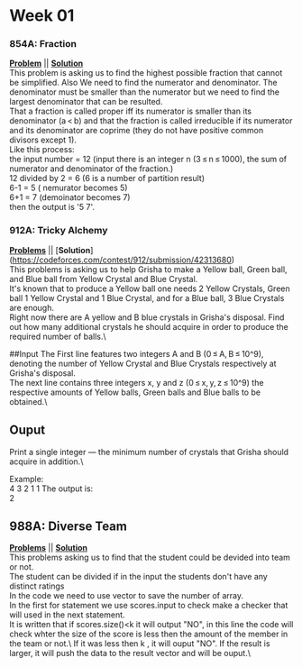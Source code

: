# Week 01

### 854A: Fraction 
[**Problem**](https://codeforces.com/problemset/problem/854/A) || [**Solution**](https://codeforces.com/contest/854/submission/42496198)\
This problem is asking us to find the highest possible fraction that cannot be simplified.
Also We need to find the numerator and denominator. The denominator must be smaller than the numerator but we need to find the largest denominator that can be resulted.\
That a fraction  is called proper iff its numerator is smaller than its denominator (a < b) and that the fraction is called irreducible if its numerator and its denominator are coprime (they do not have positive common divisors except 1).\
Like this process:\
the input number = 12 (input there is an integer n (3 ≤ n ≤ 1000), the sum of numerator and denominator of the fraction.)\
12 divided by 2 = 6 (6 is a number of partition result)\
6-1 = 5 ( nemurator becomes 5)\
6+1 = 7 (demoinator becomes 7)\
then the output is '5 7'.


### 912A: Tricky Alchemy
[**Problems**](https://codeforces.com/problemset/problem/912/A) || [**Solution**] (https://codeforces.com/contest/912/submission/42313680)\
This problems is asking us to help Grisha to make a Yellow ball, Green ball, and Blue ball from Yellow Crystal and Blue Crystal.\
It's known that to produce a Yellow ball one needs 2 Yellow Crystals, Green ball 1 Yellow Crystal and 1 Blue Crystal, and for a Blue ball, 3 Blue Crystals are enough.\
Right now there are A yellow and B blue crystals in Grisha's disposal. Find out how many additional crystals he should acquire in order to produce the required number of balls.\

##Input
The First line features two integers A and B (0 ≤ A, B ≤ 10^9), denoting the number of Yellow Crystal and Blue Crystals respectively at Grisha's disposal.\
The next line contains three integers x, y and z (0 ≤ x, y, z ≤ 10^9) the respective amounts of Yellow balls, Green balls and Blue balls to be obtained.\

## Ouput
Print a single integer — the minimum number of crystals that Grisha should acquire in addition.\

Example:\
4 3 
2 1 1
The output is:\
2


## 988A: Diverse Team
[**Problems**](https://codeforces.com/problemset/problem/988/A) || [**Solution**](https://codeforces.com/contest/988/submission/42496369)\
This problems asking us to find that the student could be devided into team or not.\
The student can be divided if in the input the students don't have any distinct ratings\
In the code we need to use vector to save the number of array.\
In the first for statement we use scores.input to check make a checker that will used in the next statement.\
It is written that if scores.size()<k it will output "NO", in this line the code will check whter the size of the score is less then the amount of the member in the team or not.\ 
If it was less then k , it will ouput "NO". If the result is larger, it will push the data to the result vector and will be ouput.\

